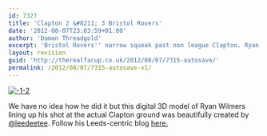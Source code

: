 ```yaml
---
id: 7327
title: 'Clapton 2 &#8211; 3 Bristol Rovers'
date: '2012-08-07T23:03:59+01:00'
author: 'Damon Threadgold'
excerpt: 'Bristol Rovers'' narrow squeak past non league Clapton. Ryan Wilmers'' opening goal gets a digital rendering by @leedeetee!'
layout: revision
guid: 'http://therealfacup.co.uk/2012/08/07/7315-autosave/'
permalink: /2012/08/07/7315-autosave-v1/
---
```


[![](http://therealfacup.co.uk/wp-content/uploads/2012/08/1-2.jpg "-1-2")](http://therealfacup.co.uk/2012/08/07/clapton-2-3-bristol-rovers/1-2/)

We have no idea how he did it but this digital 3D model of Ryan Wilmers lining up his shot at the actual Clapton ground was beautifully created by [@leedeetee](https://twitter.com/leedeetee). Follow his Leeds-centric blog [here.](http://www.leedeetee.co.uk/)
